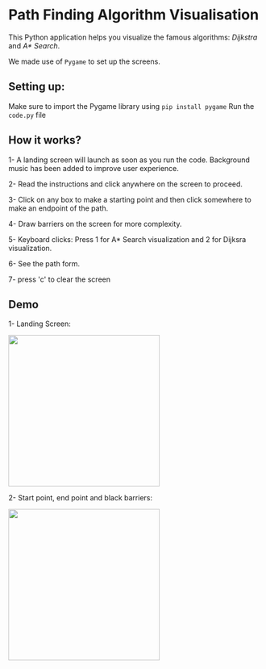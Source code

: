 # Path Finding Algorithm Visualisation
This Python application helps you visualize the famous algorithms: _Dijkstra_ and _A* Search_.

We made use of `Pygame` to set up the screens.

## Setting up:
Make sure to import the Pygame library using `pip install pygame`
Run the `code.py` file

## How it works?
1- A landing screen will launch as soon as you run the code. Background music has been added to improve user experience.

2- Read the instructions and click anywhere on the screen to proceed.

3- Click on any box to make a starting point and then click somewhere to make an endpoint of the path.

4- Draw barriers on the screen for more complexity.

5- Keyboard clicks: Press 1 for A* Search visualization and 2 for Dijksra visualization.

6- See the path form.

7- press 'c' to clear the screen

## Demo
1- Landing Screen:

<img src="https://github.com/user-attachments/assets/17437614-7445-401e-ab1b-775e405e3c99" width="300">

2- Start point, end point and black barriers:

<img src="https://github.com/user-attachments/assets/86d5d9bf-2198-4455-b448-a199d081116c" width="300">




